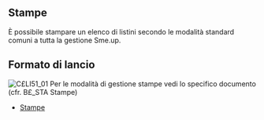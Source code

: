 ## Stampe
È possibile stampare un elenco di listini secondo le modalità standard comuni a tutta la gestione Sme.up.
## Formato di lancio
![C£LI51_01](http://localhost:3000/immagini/MBDOC_OGG-P_C£LI51A/CXLI51_01.png)
Per le modalità di gestione stampe vedi lo specifico documento (cfr. B£_STA Stampe)
- [Stampe](Sorgenti/DOC_OPE/TA/B£AMO/B£_STA)
